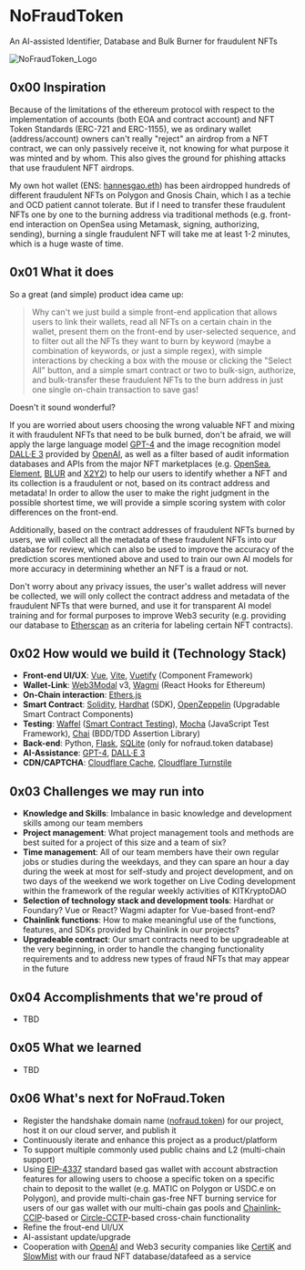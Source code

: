 # NoFraudToken
An AI-assisted Identifier, Database and Bulk Burner for fraudulent NFTs

![NoFraudToken_Logo](/assets/img/NoFraudToken_Logo.gif "NoFraudToken_Logo")

## 0x00 Inspiration
Because of the limitations of the ethereum protocol with respect to the implementation of accounts (both EOA and contract account) and NFT Token Standards (ERC-721 and ERC-1155), we as ordinary wallet (address/account) owners can't really "reject" an airdrop from a NFT contract, we can only passively receive it, not knowing for what purpose it was minted and by whom. This also gives the ground for phishing attacks that use fraudulent NFT airdrops. 

My own hot wallet (ENS: [hannesgao.eth](https://etherscan.io/address/0xd02722722615935330252bD616bF4D0590840563)) has been airdropped hundreds of different fraudulent NFTs on Polygon and Gnosis Chain, which I as a techie and OCD patient cannot tolerate. But if I need to transfer these fraudulent NFTs one by one to the burning address via traditional methods (e.g. front-end interaction on OpenSea using Metamask, signing, authorizing, sending), burning a single fraudulent NFT will take me at least 1-2 minutes, which is a huge waste of time. 

## 0x01 What it does
So a great (and simple) product idea came up: 
> Why can't we just build a simple front-end application that allows users to link their wallets, read all NFTs on a certain chain in the wallet, present them on the front-end by user-selected sequence, and to filter out all the NFTs they want to burn by keyword (maybe a combination of keywords, or just a simple regex), with simple interactions by checking a box with the mouse or clicking the "Select All" button, and a simple smart contract or two to bulk-sign, authorize, and bulk-transfer these fraudulent NFTs to the burn address in just one single on-chain transaction to save gas!

Doesn't it sound wonderful? 

If you are worried about users choosing the wrong valuable NFT and mixing it with fraudulent NFTs that need to be bulk burned, don't be afraid, we will apply the large language model [GPT-4](https://openai.com/gpt-4/) and the image recognition model [DALL·E 3](https://openai.com/dall-e-3) provided by [OpenAI](https://platform.openai.com/docs/introduction), as well as a filter based of audit information databases and APIs from the major NFT marketplaces (e.g. [OpenSea](https://docs.opensea.io/), [Element](https://api.element.market/openapi/), [BLUR](https://blur.io/) and [X2Y2](https://x2y2.readme.io/reference/introduction/)) to help our users to identify whether a NFT and its collection is a fraudulent or not, based on its contract address and metadata! In order to allow the user to make the right judgment in the possible shortest time, we will provide a simple scoring system with color differences on the front-end.

Additionally, based on the contract addresses of fraudulent NFTs burned by users, we will collect all the metadata of these fraudulent NFTs into our database for review, which can also be used to improve the accuracy of the prediction scores mentioned above and used to train our own AI models for more accuracy in determining whether an NFT is a fraud or not. 

Don't worry about any privacy issues, the user's wallet address will never be collected, we will only collect the contract address and metadata of the fraudulent NFTs that were burned, and use it for transparent AI model training and for formal purposes to improve Web3 security (e.g. providing our database to [Etherscan](https://etherscan.io/) as an criteria for labeling certain NFT contracts).

## 0x02 How would we build it (Technology Stack)
- **Front-end UI/UX**: [Vue](https://vuejs.org/guide/introduction.html), [Vite](https://vitejs.dev/), [Vuetify](https://vuetifyjs.com/en/) (Component Framework)
- **Wallet-Link**: [Web3Modal](https://docs.walletconnect.com/web3modal/about) v3, [Wagmi](https://wagmi.sh/) (React Hooks for Ethereum)
- **On-Chain interaction**: [Ethers.js](https://docs.ethers.org/v6/)
- **Smart Contract**: [Solidity](https://docs.soliditylang.org/en/v0.8.23/), [Hardhat](https://hardhat.org/hardhat-runner/docs/getting-started/) (SDK), [OpenZeppelin](https://docs.openzeppelin.com/) (Upgradable Smart Contract Components)
- **Testing**: [Waffel](https://getwaffle.io/) ([Smart Contract Testing](https://hardhat.org/hardhat-runner/docs/other-guides/waffle-testing)), [Mocha](https://mochajs.org/) (JavaScript Test Framework), [Chai](https://www.chaijs.com/) (BDD/TDD Assertion Library)
- **Back-end**: Python, [Flask](https://flask.palletsprojects.com/en/3.0.x/), [SQLite](https://www.sqlite.org/index.html) (only for nofraud.token database)
- **AI-Assistance**: [GPT-4](https://openai.com/gpt-4/), [DALL·E 3](https://openai.com/dall-e-3)
- **CDN/CAPTCHA**: [Cloudflare Cache](https://developers.cloudflare.com/cache/), [Cloudflare Turnstile](https://developers.cloudflare.com/turnstile/)

## 0x03 Challenges we may run into
- **Knowledge and Skills**: Imbalance in basic knowledge and development skills among our team members
- **Project management**: What project management tools and methods are best suited for a project of this size and a team of six?
- **Time management**: All of our team members have their own regular jobs or studies during the weekdays, and they can spare an hour a day during the week at most for self-study and project development, and on two days of the weekend we work together on Live Coding development within the framework of the regular weekly activities of KITKryptoDAO
- **Selection of technology stack and development tools**: Hardhat or Foundary? Vue or React? Wagmi adapter for Vue-based front-end?
- **Chainlink functions**: How to make meaningful use of the functions, features, and SDKs provided by Chainlink in our projects?
- **Upgradeable contract**: Our smart contracts need to be upgradeable at the very beginning, in order to handle the changing functionality requirements and to address new types of fraud NFTs that may appear in the future

## 0x04 Accomplishments that we're proud of
- TBD

## 0x05 What we learned
- TBD

## 0x06 What's next for NoFraud.Token
- Register the handshake domain name ([nofraud.token](https://nofraud.token/)) for our project, host it on our cloud server, and publish it
- Continuously iterate and enhance this project as a product/platform
- To support multiple commonly used public chains and L2 (multi-chain support)
- Using [EIP-4337](https://eips.ethereum.org/EIPS/eip-4337/) standard based gas wallet with account abstraction features for allowing users to choose a specific token on a specific chain to deposit to the wallet (e.g. MATIC on Polygon or USDC.e on Polygon), and provide multi-chain gas-free NFT burning service for users of our gas wallet with our multi-chain gas pools and [Chainlink-CCIP](https://chain.link/cross-chain/)-based or [Circle-CCTP](https://www.circle.com/en/cross-chain-transfer-protocol/)-based cross-chain functionality
- Refine the frout-end UI/UX
- AI-assistant update/upgrade
- Cooperation with [OpenAI](https://platform.openai.com/docs/introduction) and Web3 security companies like [CertiK](https://www.certik.com/en/) and [SlowMist](https://www.slowmist.com/) with our fraud NFT database/datafeed as a service

